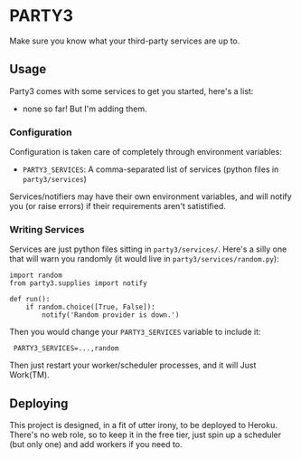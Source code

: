 # PARTY3

Make sure you know what your third-party services are up to.

## Usage

Party3 comes with some services to get you started, here's a list:

 - none so far! But I'm adding them.

### Configuration

Configuration is taken care of completely through environment variables:

 - `PARTY3_SERVICES`: A comma-separated list of services (python files in
   `party3/services`)

Services/notifiers may have their own environment variables, and will notify
you (or raise errors) if their requirements aren't satistified.

### Writing Services

Services are just python files sitting in `party3/services/`. Here's a silly
one that will warn you randomly (it would live in `party3/services/random.py`):

    import random
    from party3.supplies import notify

    def run():
        if random.choice([True, False]):
            notify('Random provider is down.')

Then you would change your `PARTY3_SERVICES` variable to include it:

     PARTY3_SERVICES=...,random

Then just restart your worker/scheduler processes, and it will Just Work(TM).

## Deploying

This project is designed, in a fit of utter irony, to be deployed to Heroku.
There's no web role, so to keep it in the free tier, just spin up a scheduler
(but only one) and add workers if you need to.
